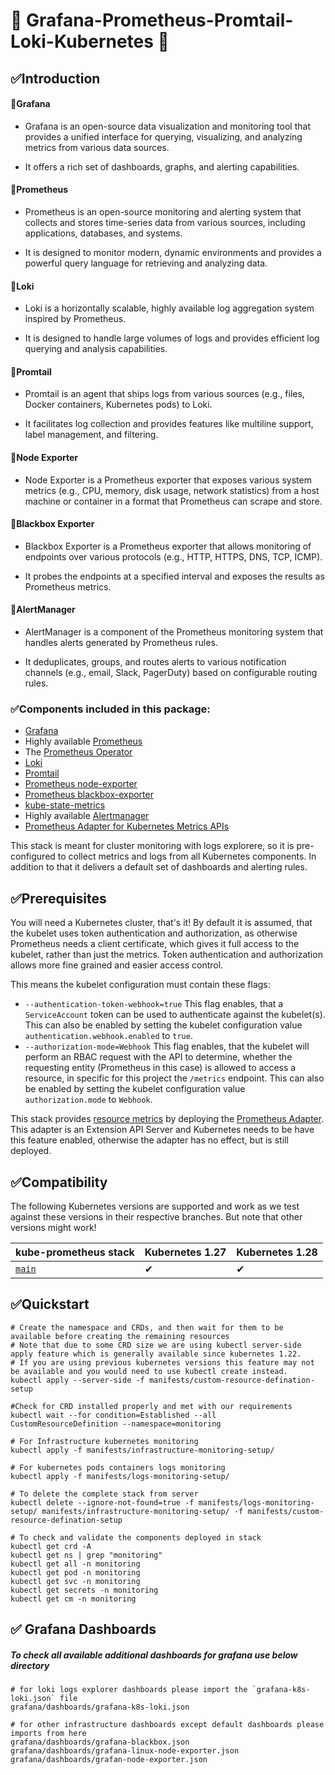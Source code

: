 # 🚀 Grafana-Prometheus-Promtail-Loki-Kubernetes 🚀

## ✅Introduction

#### 📌Grafana

- Grafana is an open-source data visualization and monitoring tool that provides a unified interface for querying, visualizing, and analyzing metrics from various data sources. 

- It offers a rich set of dashboards, graphs, and alerting capabilities.

#### 📌Prometheus

- Prometheus is an open-source monitoring and alerting system that collects and stores time-series data from various sources, including applications, databases, and systems. 

- It is designed to monitor modern, dynamic environments and provides a powerful query language for retrieving and analyzing data.

#### 📌Loki

- Loki is a horizontally scalable, highly available log aggregation system inspired by Prometheus. 

- It is designed to handle large volumes of logs and provides efficient log querying and analysis capabilities.

#### 📌Promtail

- Promtail is an agent that ships logs from various sources (e.g., files, Docker containers, Kubernetes pods) to Loki. 

- It facilitates log collection and provides features like multiline support, label management, and filtering.

#### 📌Node Exporter

- Node Exporter is a Prometheus exporter that exposes various system metrics (e.g., CPU, memory, disk usage, network statistics) from a host machine or container in a format that Prometheus can scrape and store.

#### 📌Blackbox Exporter

- Blackbox Exporter is a Prometheus exporter that allows monitoring of endpoints over various protocols (e.g., HTTP, HTTPS, DNS, TCP, ICMP). 

- It probes the endpoints at a specified interval and exposes the results as Prometheus metrics.

#### 📌AlertManager

- AlertManager is a component of the Prometheus monitoring system that handles alerts generated by Prometheus rules. 

- It deduplicates, groups, and routes alerts to various notification channels (e.g., email, Slack, PagerDuty) based on configurable routing rules.

### ✅Components included in this package:

* [Grafana](https://grafana.com/)
* Highly available [Prometheus](https://prometheus.io/)
* The [Prometheus Operator](https://github.com/prometheus-operator/prometheus-operator)
* [Loki](https://grafana.com/oss/loki/)
* [Promtail](https://grafana.com/docs/loki/latest/send-data/promtail/installation/)
* [Prometheus node-exporter](https://github.com/prometheus/node_exporter)
* [Prometheus blackbox-exporter](https://github.com/prometheus/blackbox_exporter)
* [kube-state-metrics](https://github.com/kubernetes/kube-state-metrics)
* Highly available [Alertmanager](https://github.com/prometheus/alertmanager)
* [Prometheus Adapter for Kubernetes Metrics APIs](https://github.com/kubernetes-sigs/prometheus-adapter)

This stack is meant for cluster monitoring with logs explorere, so it is pre-configured to collect metrics and logs from all Kubernetes components. In addition to that it delivers a default set of dashboards and alerting rules. 

## ✅Prerequisites

You will need a Kubernetes cluster, that's it! By default it is assumed, that the kubelet uses token authentication and authorization, as otherwise Prometheus needs a client certificate, which gives it full access to the kubelet, rather than just the metrics. Token authentication and authorization allows more fine grained and easier access control.

This means the kubelet configuration must contain these flags:

* `--authentication-token-webhook=true` This flag enables, that a `ServiceAccount` token can be used to authenticate against the kubelet(s). This can also be enabled by setting the kubelet configuration value `authentication.webhook.enabled` to `true`.
* `--authorization-mode=Webhook` This flag enables, that the kubelet will perform an RBAC request with the API to determine, whether the requesting entity (Prometheus in this case) is allowed to access a resource, in specific for this project the `/metrics` endpoint. This can also be enabled by setting the kubelet configuration value `authorization.mode` to `Webhook`.

This stack provides [resource metrics](https://github.com/kubernetes/metrics#resource-metrics-api) by deploying
the [Prometheus Adapter](https://github.com/kubernetes-sigs/prometheus-adapter).
This adapter is an Extension API Server and Kubernetes needs to be have this feature enabled, otherwise the adapter has
no effect, but is still deployed.

## ✅Compatibility

The following Kubernetes versions are supported and work as we test against these versions in their respective branches. But note that other versions might work!

| kube-prometheus stack                                                      | Kubernetes 1.27 | Kubernetes 1.28 |
| -------------------------------------------------------------------------- | --------------- | --------------- |
| [`main`](https://github.com/prometheus-operator/kube-prometheus/tree/main) | ✔               | ✔               |

## ✅Quickstart

```shell
# Create the namespace and CRDs, and then wait for them to be available before creating the remaining resources
# Note that due to some CRD size we are using kubectl server-side apply feature which is generally available since kubernetes 1.22.
# If you are using previous kubernetes versions this feature may not be available and you would need to use kubectl create instead.
kubectl apply --server-side -f manifests/custom-resource-defination-setup

#Check for CRD installed properly and met with our requirements
kubectl wait --for condition=Established --all CustomResourceDefinition --namespace=monitoring

# For Infrastructure kubernetes monitoring 
kubectl apply -f manifests/infrastructure-monitoring-setup/

# For kubernetes pods containers logs monitoring
kubectl apply -f manifests/logs-monitoring-setup/
```

```shell
# To delete the complete stack from server
kubectl delete --ignore-not-found=true -f manifests/logs-monitoring-setup/ manifests/infrastructure-monitoring-setup/ -f manifests/custom-resource-defination-setup
```

```shell
# To check and validate the components deployed in stack
kubectl get crd -A
kubectl get ns | grep "monitoring"
kubectl get all -n monitoring
kubectl get pod -n monitoring
kubectl get svc -n monitoring
kubectl get secrets -n monitoring
kubectl get cm -n monitoring
```

## ✅ Grafana Dashboards

##### To check all available additional dashboards for grafana use below directory

```
# for loki logs explorer dashboards please import the `grafana-k8s-loki.json` file 
grafana/dashboards/grafana-k8s-loki.json

# for other infrastructure dashboards except default dashboards please imports from here
grafana/dashboards/grafana-blackbox.json
grafana/dashboards/grafana-linux-node-exporter.json
grafana/dashboards/grafan-node-exporter.json
```


